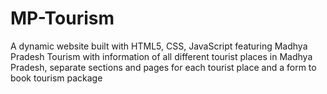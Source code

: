 # MP-Tourism
 A dynamic website built with HTML5, CSS, JavaScript featuring Madhya Pradesh Tourism with information of  all different tourist places in Madhya Pradesh, separate sections and pages for each tourist place and a form to book tourism package
